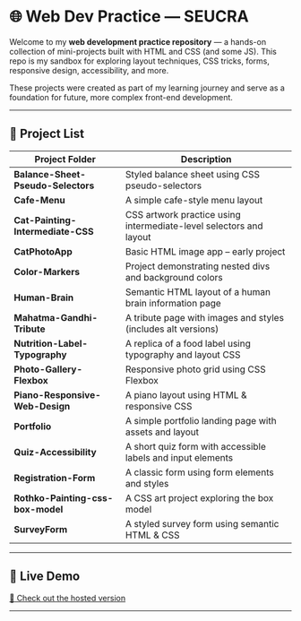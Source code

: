 # 🌐 Web Dev Practice — SEUCRA

Welcome to my **web development practice repository** — a hands-on collection of mini-projects built with HTML and CSS (and some JS). This repo is my sandbox for exploring layout techniques, CSS tricks, forms, responsive design, accessibility, and more.

These projects were created as part of my learning journey and serve as a foundation for future, more complex front-end development.

---

## 📁 Project List

| Project Folder | Description |
|----------------|-------------|
| **Balance-Sheet-Pseudo-Selectors** | Styled balance sheet using CSS pseudo-selectors |
| **Cafe-Menu** | A simple cafe-style menu layout |
| **Cat-Painting-Intermediate-CSS** | CSS artwork practice using intermediate-level selectors and layout |
| **CatPhotoApp** | Basic HTML image app – early project |
| **Color-Markers** | Project demonstrating nested divs and background colors |
| **Human-Brain** | Semantic HTML layout of a human brain information page |
| **Mahatma-Gandhi-Tribute** | A tribute page with images and styles (includes alt versions) |
| **Nutrition-Label-Typography** | A replica of a food label using typography and layout CSS |
| **Photo-Gallery-Flexbox** | Responsive photo grid using CSS Flexbox |
| **Piano-Responsive-Web-Design** | A piano layout using HTML & responsive CSS |
| **Portfolio** | A simple portfolio landing page with assets and layout |
| **Quiz-Accessibility** | A short quiz form with accessible labels and input elements |
| **Registration-Form** | A classic form using form elements and styles |
| **Rothko-Painting-css-box-model** | A CSS art project exploring the box model |
| **SurveyForm** | A styled survey form using semantic HTML & CSS |

---

## 🚀 Live Demo

[🔗 Check out the hosted version](https://seucra.github.io/web-dev-practice/)

---
